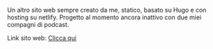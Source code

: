 Un altro sito web sempre creato da me, statico, basato su Hugo e con hosting su netlify.
Progetto al momento ancora inattivo con due miei compagni di podcast.

Link sito web: [Clicca qui](https://lublog.it/)
